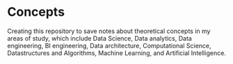 # Concepts
Creating this repository to save notes about theoretical concepts in my areas of study, which include Data Science, Data analytics, Data engineering, BI engineering, Data architecture, Computational Science, Datastructures and Algorithms, Machine Learning, and Artificial Intelligence.
